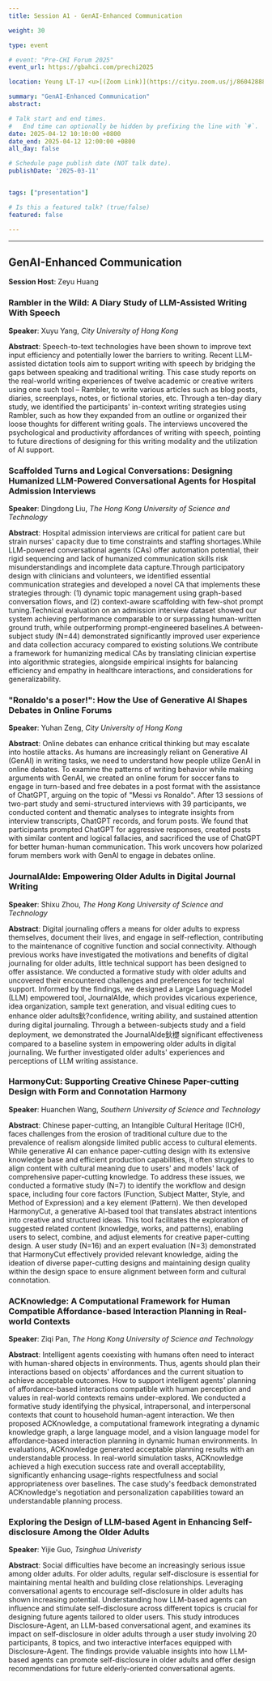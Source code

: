 ```yaml
---
title: Session A1 - GenAI-Enhanced Communication

weight: 30

type: event

# event: "Pre-CHI Forum 2025"
event_url: https://gbahci.com/prechi2025

location: Yeung LT-17 <u>[(Zoom Link)](https://cityu.zoom.us/j/86042888488?pwd=VaJZhAsi3YwtOVaHGFqkimYe0yYLIs.1)</u>

summary: "GenAI-Enhanced Communication"
abstract:

# Talk start and end times.
#   End time can optionally be hidden by prefixing the line with `#`.
date: 2025-04-12 10:10:00 +0800
date_end: 2025-04-12 12:00:00 +0800
all_day: false

# Schedule page publish date (NOT talk date).
publishDate: '2025-03-11'


tags: ["presentation"]

# Is this a featured talk? (true/false)
featured: false

---
```


<hr />

## GenAI-Enhanced Communication

​**​Session Host**​: Zeyu Huang

### Rambler in the Wild: A Diary Study of LLM-Assisted Writing With Speech

​**​Speaker​**​: Xuyu Yang, *City University of Hong Kong*

​**​Abstract​**​: Speech-to-text technologies have been shown to improve text input efficiency and potentially lower the barriers to writing. Recent LLM-assisted dictation tools aim to support writing with speech by bridging the gaps between speaking and traditional writing. This case study reports on the real-world writing experiences of twelve academic or creative writers using one such tool – Rambler, to write various articles such as blog posts, diaries, screenplays, notes, or fictional stories, etc. Through a ten-day diary study, we identified the participants' in-context writing strategies using Rambler, such as how they expanded from an outline or organized their loose thoughts for different writing goals. The interviews uncovered the psychological and productivity affordances of writing with speech, pointing to future directions of designing for this writing modality and the utilization of AI support.


### Scaffolded Turns and Logical Conversations: Designing Humanized LLM-Powered Conversational Agents for Hospital Admission Interviews

​**​Speaker​**​: Dingdong Liu, *The Hong Kong University of Science and Technology*

​**​Abstract​**​: Hospital admission interviews are critical for patient care but strain nurses' capacity due to time constraints and staffing shortages.While LLM-powered conversational agents (CAs) offer automation potential, their rigid sequencing and lack of humanized communication skills risk misunderstandings and incomplete data capture.Through participatory design with clinicians and volunteers, we identified essential communication strategies and developed a novel CA that implements these strategies through: (1) dynamic topic management using graph-based conversation flows, and (2) context-aware scaffolding with few-shot prompt tuning.Technical evaluation on an admission interview dataset showed our system achieving performance comparable to or surpassing human-written ground truth, while outperforming prompt-engineered baselines.A between-subject study (N=44) demonstrated significantly improved user experience and data collection accuracy compared to existing solutions.We contribute a framework for humanizing medical CAs by translating clinician expertise into algorithmic strategies, alongside empirical insights for balancing efficiency and empathy in healthcare interactions, and considerations for generalizability.


### "Ronaldo's a poser!": How the Use of Generative AI Shapes Debates in Online Forums

​**​Speaker​**​: Yuhan Zeng, *City University of Hong Kong*

​**​Abstract​**​: Online debates can enhance critical thinking but may escalate into hostile attacks. As humans are increasingly reliant on Generative AI (GenAI) in writing tasks, we need to understand how people utilize GenAI in online debates. To examine the patterns of writing behavior while making arguments with GenAI, we created an online forum for soccer fans to engage in turn-based and free debates in a post format with the assistance of ChatGPT, arguing on the topic of "Messi vs Ronaldo". After 13 sessions of two-part study and semi-structured interviews with 39 participants, we conducted content and thematic analyses to integrate insights from interview transcripts, ChatGPT records, and forum posts. We found that participants prompted ChatGPT for aggressive responses, created posts with similar content and logical fallacies, and sacrificed the use of ChatGPT for better human-human communication. This work uncovers how polarized forum members work with GenAI to engage in debates online.


### JournalAIde: Empowering Older Adults in Digital Journal Writing

​**​Speaker​**​: Shixu Zhou, *The Hong Kong University of Science and Technology*

​**​Abstract​**​: Digital journaling offers a means for older adults to express themselves, document their lives, and engage in self-reflection, contributing to the maintenance of cognitive function and social connectivity. Although previous works have investigated the motivations and benefits of digital journaling for older adults, little technical support has been designed to offer assistance. We conducted a formative study with older adults and uncovered their encountered challenges and preferences for technical support. Informed by the findings, we designed a Large Language Model (LLM) empowered tool, JournalAIde, which provides vicarious experience, idea organization, sample text generation, and visual editing cues to enhance older adults鈥?confidence, writing ability, and sustained attention during digital journaling. Through a between-subjects study and a field deployment, we demonstrated the JournalAIde鈥檚 significant effectiveness compared to a baseline system in empowering older adults in digital journaling. We further investigated older adults' experiences and perceptions of LLM writing assistance.


### HarmonyCut: Supporting Creative Chinese Paper-cutting Design with Form and Connotation Harmony

​**​Speaker​**​: Huanchen Wang, *Southern University of Science and Technology*

​**​Abstract​**​: Chinese paper-cutting, an Intangible Cultural Heritage (ICH), faces challenges from the erosion of traditional culture due to the prevalence of realism alongside limited public access to cultural elements. While generative AI can enhance paper-cutting design with its extensive knowledge base and efficient production capabilities, it often struggles to align content with cultural meaning due to users' and models' lack of comprehensive paper-cutting knowledge. To address these issues, we conducted a formative study (N=7) to identify the workflow and design space, including four core factors (Function, Subject Matter, Style, and Method of Expression) and a key element (Pattern). We then developed HarmonyCut, a generative AI-based tool that translates abstract intentions into creative and structured ideas. This tool facilitates the exploration of suggested related content (knowledge, works, and patterns), enabling users to select, combine, and adjust elements for creative paper-cutting design. A user study (N=16) and an expert evaluation (N=3) demonstrated that HarmonyCut effectively provided relevant knowledge, aiding the ideation of diverse paper-cutting designs and maintaining design quality within the design space to ensure alignment between form and cultural connotation.


### ACKnowledge: A Computational Framework for Human Compatible Affordance-based Interaction Planning in Real-world Contexts

​**​Speaker​**​: Ziqi Pan, *The Hong Kong University of Science and Technology*

​**​Abstract​**​: Intelligent agents coexisting with humans often need to interact with human-shared objects in environments. Thus, agents should plan their interactions based on objects' affordances and the current situation to achieve acceptable outcomes. How to support intelligent agents' planning of affordance-based interactions compatible with human perception and values in real-world contexts remains under-explored. We conducted a formative study identifying the physical, intrapersonal, and interpersonal contexts that count to household human-agent interaction. We then proposed ACKnowledge, a computational framework integrating a dynamic knowledge graph, a large language model, and a vision language model for affordance-based interaction planning in dynamic human environments. In evaluations, ACKnowledge generated acceptable planning results with an understandable process. In real-world simulation tasks, ACKnowledge achieved a high execution success rate and overall acceptability, significantly enhancing usage-rights respectfulness and social appropriateness over baselines. The case study's feedback demonstrated ACKnowledge's negotiation and personalization capabilities toward an understandable planning process.


### Exploring the Design of LLM-based Agent in Enhancing Self-disclosure Among the Older Adults

​**​Speaker​**​: Yijie Guo, *Tsinghua Univeristy*

​**​Abstract​**​: Social difficulties have become an increasingly serious issue among older adults. For older adults, regular self-disclosure is essential for maintaining mental health and building close relationships. Leveraging conversational agents to encourage self-disclosure in older adults has shown increasing potential. Understanding how LLM-based agents can influence and stimulate self-disclosure across different topics is crucial for designing future agents tailored to older users. This study introduces Disclosure-Agent, an LLM-based conversational agent, and examines its impact on self-disclosure in older adults through a user study involving 20 participants, 8 topics, and two interactive interfaces equipped with Disclosure-Agent. The findings provide valuable insights into how LLM-based agents can promote self-disclosure in older adults and offer design recommendations for future elderly-oriented conversational agents.



